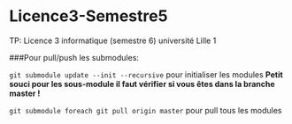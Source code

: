 ﻿# Licence3-Semestre5
TP: Licence 3 informatique (semestre 6) université Lille 1

###Pour pull/push les submodules:

`git submodule update --init --recursive` pour initialiser les modules
**Petit souci pour les sous-module il faut vérifier si vous êtes dans
la branche master !**


`git submodule foreach git pull origin master` pour pull tous les modules